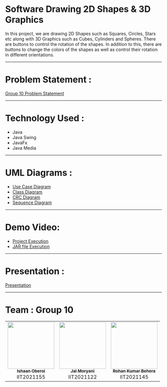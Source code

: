 # Software Drawing 2D Shapes & 3D Graphics

In this project, we are drawing 2D Shapes such as Squares, Circles, Stars etc along with 3D Graphics such as Cubes, Cylinders and Spheres. There are buttons to control the rotation of the shapes. In addition to this, there are buttons to change the colors of the shapes as well as control their rotation in different orientations. 

-----------------------------------------------------------------------------------------------

# Problem Statement :

[Group 10 Problem Statement](https://github.com/jaimoryani/OOM-Project/blob/main/Problem%20Statement.pdf)

-----------------------------------------------------------------------------------------------

# Technology Used :

* Java
* Java Swing 
* JavaFx
* Java Media

------------------------------------------------------------------------------------------------

# UML Diagrams :

- [Use Case Diagram](https://github.com/jaimoryani/OOM-Project/blob/main/USE-CASE-2D%263D_SHAPES.pdf)
- [Class Diagram](https://github.com/jaimoryani/OOM-Project/blob/main/CLASS-DIAGRAM-2D%263D_SHAPES.pdf)
- [CRC Diagram](https://github.com/jaimoryani/OOM-Project/blob/main/CRC%20Diagram.pdf)
- [Sequence Diagram](https://github.com/jaimoryani/OOM-Project/blob/main/Sequence%20Diagram.png)

------------------------------------------------------------------------------------------------

# Demo Video:

- [Project Execution](https://drive.google.com/file/d/1urFQzn6nNO3YRrhtSp-XOe3oiueIc5HC/view)
- [JAR file Execution](https://docs.google.com/file/d/1Bs7FNGPj59hIH99czTYmG_YiNDBLznzY/view)
------------------------------------------------------------------------------------------------

# Presentation :

[Presentation](https://docs.google.com/presentation/d/1s8QD53QbcTf1N3zm-UK2Dj8h8mgiu_r6iRF8T7HfV1c/edit#slide=id.g11ff4044692_0_683)

------------------------------------------------------------------------------------------------

# Team : Group 10

<table>
  <tr>
    <td align="center"><a href="https://github.com/Ishaan23o"><img src="https://avatars.githubusercontent.com/u/96721096?v=4" width="150px;" alt=""/><br /><sub><b> Ishaan Oberoi </b></sub></a><br />IIT2021155</td>
    <td align="center"><a href="https://github.com/jaimoryani"><img src="https://avatars.githubusercontent.com/u/96694087?v=4" width="150px;" alt=""/><br /><sub><b> Jai Moryani </b></sub></a><br />IIT2021122</td>
    <td align="center"><a href="https://github.com/Rohankumar555"><img src="https://avatars.githubusercontent.com/u/96721859?v=4" width="150px;" alt=""/><br /><sub><b> Rohan Kumar Behera </b></sub></a><br />IIT2021145</td>
 
 </tr>
</table>
